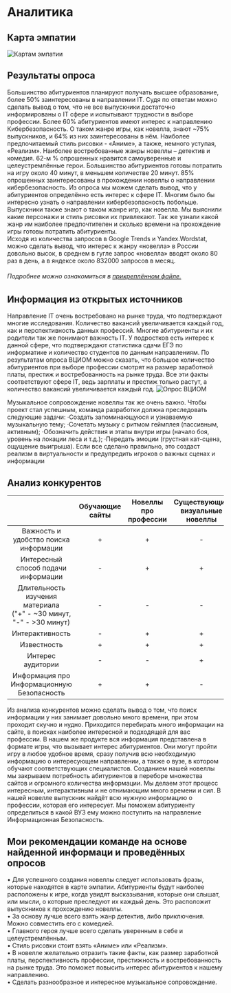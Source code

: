 
# Аналитика
## Карта эмпатии

![Картам эмпатии](https://sun9-31.userapi.com/impg/FlRX9-yKntMHM_sZez199prwnGm3pKbI9xLj0w/RjN4F0w7Whw.jpg?size=1740x789&quality=96&sign=b2a3e34bff1d10cdac49d5056e916774&type=album)

## Результаты опроса

  Большинство абитуриентов планируют получать высшее образование, более 50% заинтересованы в направлении IT. Судя по ответам можно сделать вывод о том, что не все выпускники достаточно информированы о IT сфере и испытывают трудности в выборе профессии. Более 60% абитуриентов имеют интерес к направлению Кибербезопасность. 
О таком жанре игры, как новелла, знают ~75% выпускников, и 64% из них заинтересованы в нём. Наиболее предпочитаемый стиль рисовки - «Аниме», а также, немного уступая, «Реализм». Наиболее востребованные жанры новеллы – детектив и комедия. 62-м % опрошенных нравится самоуверенные и целеустремлённые герои. Большинство абитуриентов готовы потратить на игру около 40 минут, в меньшем количестве 20 минут. 85% опрошенных заинтересованы в прохождении новеллы о направлении кибербезопасность.
	Из опроса мы можем сделать вывод, что у абитуриентов определённо есть интерес к сфере IT. Многим было бы интересно узнать о направлении кибербезопасность побольше. Выпускники также знают о таком жанре игр, как новелла. Мы выяснили какие персонажи и стиль рисовки их привлекают. Так же узнали какой жанр им наиболее предпочтителен и сколько времени на прохождение игры готовы потратить абитуриенты.   
	Исходя из количества запросов в Google Trends и Yandex.Wordstat, можно сделать вывод, что интерес к жанру «новелла» в России довольно высок, в среднем в гугле запрос «новелла» вводят около 80 раз в день, а в яндексе около 832000 запросов в месяц.
###### Подробнее можно ознакомиться в [прикреплённом файле.](https://urfume-my.sharepoint.com/:w:/g/personal/a_iu_ponomareva_urfu_me/Ed1aMcW8gZZDtSM_7iOU0dIBp3e9nEXp8Jo2wzNVcXs7Wg?e=DXAIJv)

## Информация из открытых источников

Направление IT очень востребовано на рынке труда, что подтверждают многие исследования. Количество вакансий увеличивается каждый год, как и перспективность данных профессий. Многие абитуриенты и их родители так же понимают важность IT. У подростков есть интерес к данной сфере, что подтверждают статистика сдачи ЕГЭ по информатике и количество студентов по данным направлениям. По результатам опроса ВЦИОМ можно сказать, что большое количество абитуриентов при выборе профессии смотрят на размер заработной платы, престиж и востребованность на рынке труда. Все эти факты соответствуют сфере IT, ведь зарплаты и престиж только растут, а количество вакансий увеличивается каждый год.
![Опрос ВЦИОМ](https://sun9-44.userapi.com/impf/83gp8LNm23gCP3cSl-Nnfs8N99kGjpI7d3rphA/ynXRpAKKpKA.jpg?size=974x1047&quality=96&sign=99f90d8249412cc92a99dd5936b85cc7&type=album)

Музыкальное сопровождение новеллы так же очень важно. Чтобы проект стал успешным, команда разработки должна преследовать следующие задачи:
·Создать запоминающуюся и узнаваемую музыкальную тему;
·Сочетать музыку с ритмом геймплея (пассивным, активным);
·Обозначить действия и этапы внутри игры (начало боя, уровень на локации леса и т.д.);
·Передать эмоции (грустная кат-сцена, ощущение выигрыша).
Если все сделано правильно, это создаст реализм в виртуальности и предупредить игроков о важных сценах и информации


## Анализ конкурентов

| |Обучающие сайты|Новеллы про<br>профессии|Существующие<br>визуальные новеллы|Наша новелла|
|:-:|:-:|:-:|:-:|:-:|
|Важность и удобство поиска информации|+|+|-|+|
|Интересный способ подачи информации|-|+|+|+|
|Длительность изучения материала<br>("+" - ~30 минут, "-" - >30 минут)|-|-|-|+|
|Интерактивность|-|+|+|+|
|Известность|+|+|+|-|
|Интерес аудитории|-|-|+|+|
|Информация про Информационную Безопасность|+|+|-|+|

Из анализа конкурентов можно сделать вывод о том, что поиск информации у них занимает довольно много времени, при этом проходит скучно и нудно. Приходится перебирать много информации на сайте, в поисках наиболее интересной и подходящей для вас профессии. В нашем же продукте вся информация представлена в формате игры, что вызывает интерес абитуриентов. Они могут пройти игру в любое удобное время, сразу получив всю необходимую информацию о интересующем направлении, а также о вузе, в котором обучают соответствующих специалистов.
Созданием нашей новеллы мы закрываем потребность абитуриентов в переборе множества сайтов и огромного количества информации. Мы делаем этот процесс интересным, интерактивным и не отнимающим много времени и сил. В нашей новелле выпускник найдёт всю нужную информацию о профессии, которая его интересует. Мы поможем абитуриенту определиться в какой ВУЗ ему можно поступить на направление Информационная Безопасность.


## Мои рекомендации команде на основе найденной информаци и проведённых опросов

•	Для успешного создания новеллы следует использовать фразы, которые находятся в карте эмпатии. Абитуриенты будут наиболее расположены к игре, когда увидят высказывания, которые они слышат, или мысли, о которые преследуют их каждый день. Это расположит выпускников к прохождению новеллы.<br>
•	За основу лучше всего взять жанр детектив, либо приключения. Можно совместить его с комедией.<br>
•	Главного героя лучше всего сделать уверенным в себе и целеустремлённым. <br>
•	Стиль рисовки стоит взять «Аниме» или «Реализм».<br> 
•	В новелле желательно отразить такие факты, как размер заработной платы, перспективность профессии, престижность и востребованность на рынке труда. Это поможет повысить интерес абитуриентов к нашему направлению.<br>
•	Сделать разнообразное и интересное музыкальное сопровождение.




